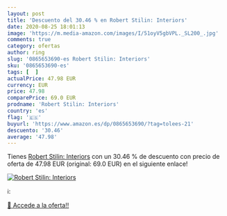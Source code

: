 ```yaml
---
layout: post
title: 'Descuento del 30.46 % en Robert Stilin: Interiors'
date: 2020-08-25 18:01:13
image: 'https://m.media-amazon.com/images/I/51oyV5gbVPL._SL200_.jpg'
comments: true
category: ofertas
author: ring
slug: '0865653690-es Robert Stilin: Interiors'
sku: '0865653690-es'
tags: [  ]
actualPrice: 47.98 EUR
currency: EUR
price: 47.98
comparePrice: 69.0 EUR
prodname: 'Robert Stilin: Interiors'
country: 'es'
flag: '🇪🇸'
buyurl: 'https://www.amazon.es/dp/0865653690/?tag=tolees-21'
descuento: '30.46'
average: '47.98'
---
```


Tienes [Robert Stilin: Interiors](https://www.amazon.es/dp/0865653690/?tag=tolees-21) con un 30.46 % de descuento con precio de oferta de 47.98 EUR (original: 69.0 EUR) en el siguiente enlace!

[![Robert Stilin: Interiors](https://m.media-amazon.com/images/I/51oyV5gbVPL._SL200_.jpg)](https://www.amazon.es/dp/0865653690/?tag=tolees-21)

ℹ️:


[🛒 Accede a la oferta!!](https://www.amazon.es/dp/0865653690/?tag=tolees-21)
